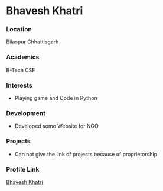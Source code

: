 # Bhavesh Khatri

### Location

Bilaspur Chhattisgarh

### Academics

B-Tech CSE

### Interests

- Playing game and Code in Python

### Development

- Developed some Website for NGO

### Projects

- Can not give the link of projects because of proprietorship

### Profile Link

[Bhavesh Khatri](https://github.com/bhaveshkhatri81/)
